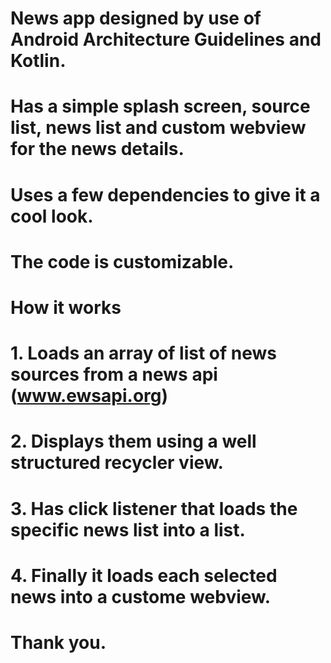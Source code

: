 # News app designed by use of Android Architecture Guidelines and Kotlin. 
# Has a simple splash screen, source list, news list and custom webview for the news details.
# Uses a few dependencies to give it a cool look.
# The code is customizable.
# How it works
#  1. Loads an array of list of news sources from a news api (www.ewsapi.org)
#  2. Displays them using a well structured recycler view.
#  3. Has click listener that loads the specific news list into a list.
#  4. Finally it loads each selected news into a custome webview.
#

#
#
#
# Thank you.
#
